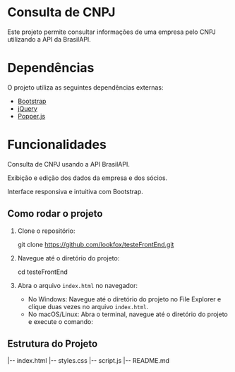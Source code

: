 # Consulta de CNPJ

Este projeto permite consultar informações de uma empresa pelo CNPJ utilizando a API da BrasilAPI.

# Dependências
O projeto utiliza as seguintes dependências externas:
- [Bootstrap](https://getbootstrap.com/)
- [jQuery](https://jquery.com/)
- [Popper.js](https://popper.js.org/)

# Funcionalidades

Consulta de CNPJ usando a API BrasilAPI.

Exibição e edição dos dados da empresa e dos sócios.

Interface responsiva e intuitiva com Bootstrap.

## Como rodar o projeto

1. Clone o repositório:

    git clone https://github.com/lookfox/testeFrontEnd.git
    
2. Navegue até o diretório do projeto:
    
    cd testeFrontEnd
    

3. Abra o arquivo `index.html` no navegador:
    - No Windows: Navegue até o diretório do projeto no File Explorer e clique duas vezes no arquivo `index.html`.
    - No macOS/Linux: Abra o terminal, navegue até o diretório do projeto e execute o comando:

## Estrutura do Projeto

|-- index.html
|-- styles.css
|-- script.js
|-- README.md
